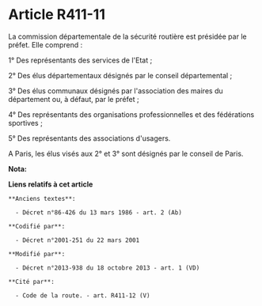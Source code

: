 # Article R411-11

La commission départementale de la sécurité routière est présidée par le préfet. Elle comprend : 

1° Des représentants des services de l'Etat ; 

2° Des élus départementaux désignés par le conseil départemental ; 

3° Des élus communaux désignés par l'association des maires du département ou, à défaut, par le préfet ; 

4° Des représentants des organisations professionnelles et des fédérations sportives ; 

5° Des représentants des associations d'usagers. 

A Paris, les élus visés aux 2° et 3° sont désignés par le conseil de Paris.

**Nota:**



**Liens relatifs à cet article**

	**Anciens textes**:

	  - Décret n°86-426 du 13 mars 1986 - art. 2 (Ab)

	**Codifié par**:

	  - Décret n°2001-251 du 22 mars 2001

	**Modifié par**:

	  - Décret n°2013-938 du 18 octobre 2013 - art. 1 (VD)

	**Cité par**:

	  - Code de la route. - art. R411-12 (V)
